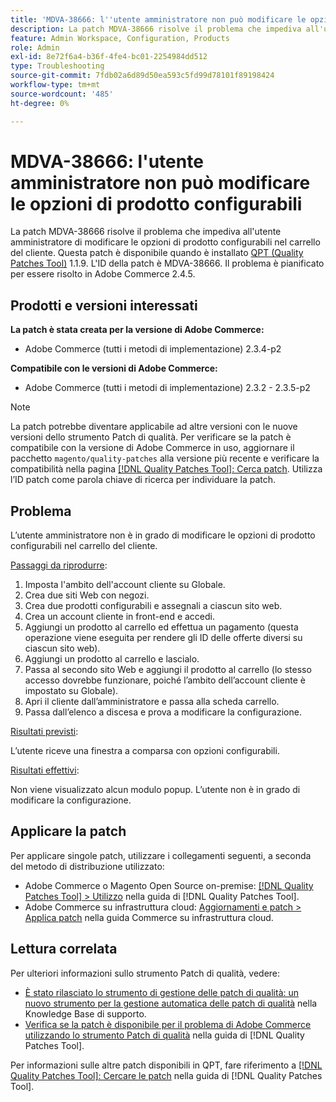 ```yaml
---
title: 'MDVA-38666: l''utente amministratore non può modificare le opzioni di prodotto configurabili'
description: La patch MDVA-38666 risolve il problema che impediva all'utente amministratore di modificare le opzioni di prodotto configurabili nel carrello del cliente. Questa patch è disponibile quando è installato [Quality Patches Tool (QPT)](https://experienceleague.adobe.com/en/docs/commerce-operations/tools/quality-patches-tool/quality-patches-tool-to-self-serve-quality-patches) 1.1.9. L'ID della patch è MDVA-38666. Il problema è pianificato per essere risolto in Adobe Commerce 2.4.5.
feature: Admin Workspace, Configuration, Products
role: Admin
exl-id: 8e72f6a4-b36f-4fe4-bc01-2254984dd512
type: Troubleshooting
source-git-commit: 7fdb02a6d89d50ea593c5fd99d78101f89198424
workflow-type: tm+mt
source-wordcount: '485'
ht-degree: 0%

---
```


# MDVA-38666: l&#39;utente amministratore non può modificare le opzioni di prodotto configurabili

La patch MDVA-38666 risolve il problema che impediva all&#39;utente amministratore di modificare le opzioni di prodotto configurabili nel carrello del cliente. Questa patch è disponibile quando è installato [QPT (Quality Patches Tool)](https://experienceleague.adobe.com/en/docs/commerce-operations/tools/quality-patches-tool/quality-patches-tool-to-self-serve-quality-patches) 1.1.9. L&#39;ID della patch è MDVA-38666. Il problema è pianificato per essere risolto in Adobe Commerce 2.4.5.

## Prodotti e versioni interessati

**La patch è stata creata per la versione di Adobe Commerce:**

* Adobe Commerce (tutti i metodi di implementazione) 2.3.4-p2

**Compatibile con le versioni di Adobe Commerce:**

* Adobe Commerce (tutti i metodi di implementazione) 2.3.2 - 2.3.5-p2

>[!NOTE]
>
>La patch potrebbe diventare applicabile ad altre versioni con le nuove versioni dello strumento Patch di qualità. Per verificare se la patch è compatibile con la versione di Adobe Commerce in uso, aggiornare il pacchetto `magento/quality-patches` alla versione più recente e verificare la compatibilità nella pagina [[!DNL Quality Patches Tool]: Cerca patch](https://experienceleague.adobe.com/en/docs/commerce-operations/tools/quality-patches-tool/quality-patches-tool-to-self-serve-quality-patches). Utilizza l’ID patch come parola chiave di ricerca per individuare la patch.

## Problema

L’utente amministratore non è in grado di modificare le opzioni di prodotto configurabili nel carrello del cliente.

<u>Passaggi da riprodurre</u>:

1. Imposta l&#39;ambito dell&#39;account cliente su Globale.
1. Crea due siti Web con negozi.
1. Crea due prodotti configurabili e assegnali a ciascun sito web.
1. Crea un account cliente in front-end e accedi.
1. Aggiungi un prodotto al carrello ed effettua un pagamento (questa operazione viene eseguita per rendere gli ID delle offerte diversi su ciascun sito web).
1. Aggiungi un prodotto al carrello e lascialo.
1. Passa al secondo sito Web e aggiungi il prodotto al carrello (lo stesso accesso dovrebbe funzionare, poiché l’ambito dell’account cliente è impostato su Globale).
1. Apri il cliente dall’amministratore e passa alla scheda carrello.
1. Passa dall’elenco a discesa e prova a modificare la configurazione.

<u>Risultati previsti</u>:

L’utente riceve una finestra a comparsa con opzioni configurabili.

<u>Risultati effettivi</u>:

Non viene visualizzato alcun modulo popup. L’utente non è in grado di modificare la configurazione.

## Applicare la patch

Per applicare singole patch, utilizzare i collegamenti seguenti, a seconda del metodo di distribuzione utilizzato:

* Adobe Commerce o Magento Open Source on-premise: [[!DNL Quality Patches Tool] > Utilizzo](/help/tools/quality-patches-tool/usage.md) nella guida di [!DNL Quality Patches Tool].
* Adobe Commerce su infrastruttura cloud: [Aggiornamenti e patch > Applica patch](https://experienceleague.adobe.com/docs/commerce-cloud-service/user-guide/develop/upgrade/apply-patches.html) nella guida Commerce su infrastruttura cloud.

## Lettura correlata

Per ulteriori informazioni sullo strumento Patch di qualità, vedere:

* [È stato rilasciato lo strumento di gestione delle patch di qualità: un nuovo strumento per la gestione automatica delle patch di qualità](https://experienceleague.adobe.com/en/docs/commerce-operations/tools/quality-patches-tool/quality-patches-tool-to-self-serve-quality-patches) nella Knowledge Base di supporto.
* [Verifica se la patch è disponibile per il problema di Adobe Commerce utilizzando lo strumento Patch di qualità](/help/tools/quality-patches-tool/patches-available-in-qpt/check-patch-for-magento-issue-with-magento-quality-patches.md) nella guida di [!DNL Quality Patches Tool].

Per informazioni sulle altre patch disponibili in QPT, fare riferimento a [[!DNL Quality Patches Tool]: Cercare le patch](https://experienceleague.adobe.com/tools/commerce-quality-patches/index.html) nella guida di [!DNL Quality Patches Tool].
